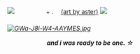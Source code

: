 ![](https://wilardo.crd.co/assets/images/gallery22/665c69e4.gif?v=d19c95ca)
  ㅤㅤㅤㅤㅤ + . ㅤ[(art by aster)](https://x.com/pastelstarstuff/status/1830359758295187747) ![](https://media.discordapp.net/attachments/903364339464044575/1090720142197002310/97993F4A-66B6-4BCA-BBFD-42F6E937BF52.gif) <h6>
 
 [![GWa-J8i-W4-AAYMES.jpg](https://i.postimg.cc/LX5JHwYM/GWa-J8i-W4-AAYMES.jpg)](https://postimg.cc/CByh7vsv)

ㅤㅤㅤㅤㅤㅤㅤ***and i was ready to be one.***    ⁠☆
